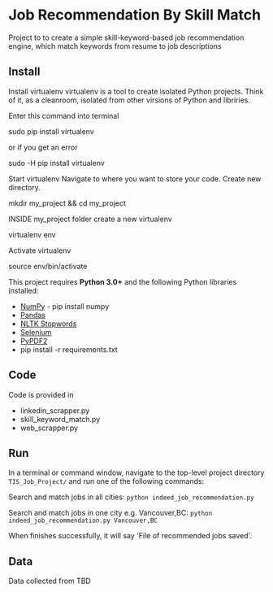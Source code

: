 # Job Recommendation By Skill Match

Project to to create a simple skill-keyword-based job recommendation engine, which match keywords from resume to job descriptions

## Install

Install virtualenv
virtualenv is a tool to create isolated Python projects. Think of it, as a cleanroom, isolated from other virsions of Python and libriries.

Enter this command into terminal

sudo pip install virtualenv

or if you get an error

sudo -H pip install virtualenv

Start virtualenv
Navigate to where you want to store your code. Create new directory.

mkdir my_project && cd my_project

INSIDE my_project folder create a new virtualenv

virtualenv env

Activate virtualenv

source env/bin/activate

This project requires **Python 3.0+** and the following Python libraries installed:

- [NumPy](http://www.numpy.org/) - pip install numpy
- [Pandas](http://pandas.pydata.org)
- [NLTK Stopwords](https://www.nltk.org/book/ch02.html)
- [Selenium](https://www.seleniumhq.org/)
- [PyPDF2](https://pythonhosted.org/PyPDF2/)
- pip install -r requirements.txt

## Code

Code is provided in 
- linkedin_scrapper.py
- skill_keyword_match.py
- web_scrapper.py

## Run

In a terminal or command window, navigate to the top-level project directory `TIS_Job_Project/` and run one of the following commands:

Search and match jobs in all cities:
```python indeed_job_recommendation.py```

Search and match jobs in one city e.g. Vancouver,BC:
```python indeed_job_recommendation.py Vancouver,BC```

When finishes successfully, it will say 'File of recommended jobs saved'.

## Data
Data collected from TBD 


